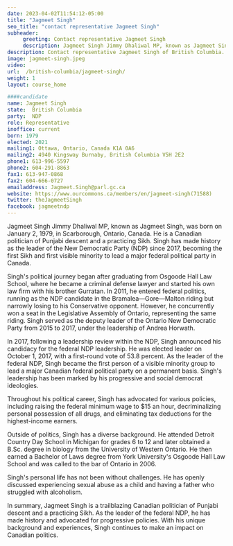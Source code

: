 ```yaml
---
date: 2023-04-02T11:54:12-05:00
title: "Jagmeet Singh"
seo_title: "contact representative Jagmeet Singh"
subheader:
     greeting: Contact representative Jagmeet Singh
     description: Jagmeet Singh Jimmy Dhaliwal MP, known as Jagmeet Singh, was born on January 2, 1979, in Scarborough, Ontario, Canada. He is a Canadian politician of Punjabi descent and a practicing Sikh. Singh has made history as the leader of the New Democratic Party (NDP) since 2017, becoming the first Sikh and first visible minority to lead a major federal political party in Canada.
description: Contact representative Jagmeet Singh of British Columbia. Contact information for Jagmeet Singh includes email address, phone number, and mailing address.
image: jagmeet-singh.jpeg
video:
url:  /british-columbia/jagmeet-singh/
weight: 1
layout: course_home

####candidate
name: Jagmeet Singh
state:	British Columbia
party:	NDP
role: Representative
inoffice: current
born: 1979
elected: 2021
mailing1: Ottawa, Ontario, Canada K1A 0A6
mailing2: 4940 Kingsway Burnaby, British Columbia V5H 2E2
phone1: 613-996-5597
phone2: 604-291-8863
fax1: 613-947-0868
fax2: 604-666-0727
emailaddress: Jagmeet.Singh@parl.gc.ca
website: https://www.ourcommons.ca/members/en/jagmeet-singh(71588)
twitter: theJagmeetSingh
facebook: jagmeetndp
---
```


Jagmeet Singh Jimmy Dhaliwal MP, known as Jagmeet Singh, was born on January 2, 1979, in Scarborough, Ontario, Canada. He is a Canadian politician of Punjabi descent and a practicing Sikh. Singh has made history as the leader of the New Democratic Party (NDP) since 2017, becoming the first Sikh and first visible minority to lead a major federal political party in Canada.

Singh's political journey began after graduating from Osgoode Hall Law School, where he became a criminal defense lawyer and started his own law firm with his brother Gurratan. In 2011, he entered federal politics, running as the NDP candidate in the Bramalea—Gore—Malton riding but narrowly losing to his Conservative opponent. However, he concurrently won a seat in the Legislative Assembly of Ontario, representing the same riding. Singh served as the deputy leader of the Ontario New Democratic Party from 2015 to 2017, under the leadership of Andrea Horwath.

In 2017, following a leadership review within the NDP, Singh announced his candidacy for the federal NDP leadership. He was elected leader on October 1, 2017, with a first-round vote of 53.8 percent. As the leader of the federal NDP, Singh became the first person of a visible minority group to lead a major Canadian federal political party on a permanent basis. Singh's leadership has been marked by his progressive and social democrat ideologies.

Throughout his political career, Singh has advocated for various policies, including raising the federal minimum wage to $15 an hour, decriminalizing personal possession of all drugs, and eliminating tax deductions for the highest-income earners.

Outside of politics, Singh has a diverse background. He attended Detroit Country Day School in Michigan for grades 6 to 12 and later obtained a B.Sc. degree in biology from the University of Western Ontario. He then earned a Bachelor of Laws degree from York University's Osgoode Hall Law School and was called to the bar of Ontario in 2006.

Singh's personal life has not been without challenges. He has openly discussed experiencing sexual abuse as a child and having a father who struggled with alcoholism.

In summary, Jagmeet Singh is a trailblazing Canadian politician of Punjabi descent and a practicing Sikh. As the leader of the federal NDP, he has made history and advocated for progressive policies. With his unique background and experiences, Singh continues to make an impact on Canadian politics.
